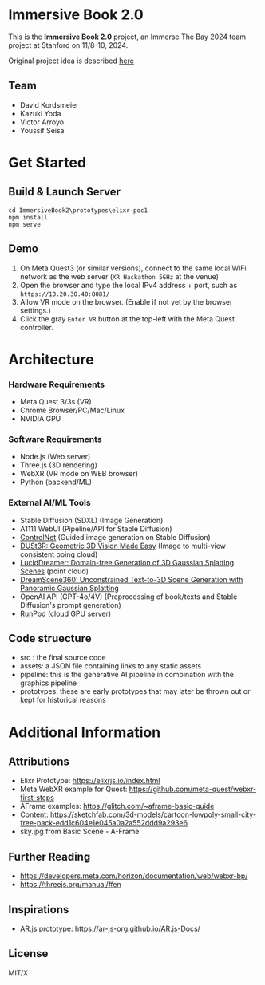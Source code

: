 # Immersive Book 2.0

This is the **Immersive Book 2.0** project, an Immerse The Bay 2024 team project at Stanford on 11/8-10, 2024.

Original project idea is described [here](https://qiita.com/truedata_iotone/items/e73aa5dc98a9fba46a60#book20---a-rethinking-of-books-in-xr)

## Team
- David Kordsmeier
- Kazuki Yoda
- Victor Arroyo
- Youssif Seisa

# Get Started
## Build & Launch Server
```
cd ImmersiveBook2\prototypes\elixr-poc1
npm install
npm serve
```

## Demo
1. On Meta Quest3 (or similar versions), connect to the same local WiFi network as the web server (`XR Hackathon 5GHz` at the venue)
2. Open the browser and type the local IPv4 address + port, such as `https://10.20.30.40:8081/`
3. Allow VR mode on the browser. (Enable if not yet by the browser settings.)
4. Click the gray `Enter VR` button at the top-left with the Meta Quest controller.

# Architecture
### Hardware Requirements
- Meta Quest 3/3s (VR)
- Chrome Browser/PC/Mac/Linux
- NVIDIA GPU

### Software Requirements
- Node.js (Web server)
- Three.js (3D rendering)
- WebXR (VR mode on WEB browser)
- Python (backend/ML)

### External AI/ML Tools
- Stable Diffusion (SDXL) (Image Generation)
- A1111 WebUI (Pipeline/API for Stable Diffusion)
- [ControlNet](https://github.com/lllyasviel/ControlNet) (Guided image generation on Stable Diffusion)
- [DUSt3R: Geometric 3D Vision Made Easy](https://github.com/naver/dust3r) (Image to multi-view consistent poing cloud)
- [LucidDreamer: Domain-free Generation of 3D Gaussian Splatting Scenes](https://github.com/luciddreamer-cvlab/LucidDreamer) (point cloud)
- [DreamScene360: Unconstrained Text-to-3D Scene Generation with Panoramic Gaussian Splatting](https://github.com/ShijieZhou-UCLA/DreamScene360)
- OpenAI API (GPT-4o/4V) (Preprocessing of book/texts and Stable Diffusion's prompt generation)
- [RunPod](https://www.runpod.io/) (cloud GPU server)

## Code struecture
- src : the final source code
- assets: a JSON file containing links to any static assets
- pipeline: this is the generative AI pipeline in combination with the graphics pipeline
- prototypes: these are early prototypes that may later be thrown out or kept for historical reasons


# Additional Information
## Attributions

- Elixr Prototype: https://elixrjs.io/index.html
- Meta WebXR example for Quest: https://github.com/meta-quest/webxr-first-steps
- AFrame examples: https://glitch.com/~aframe-basic-guide
- Content: https://sketchfab.com/3d-models/cartoon-lowpoly-small-city-free-pack-edd1c604e1e045a0a2a552ddd9a293e6
- sky.jpg from Basic Scene - A-Frame

## Further Reading

- https://developers.meta.com/horizon/documentation/web/webxr-bp/
- https://threejs.org/manual/#en

## Inspirations

- AR.js prototype: https://ar-js-org.github.io/AR.js-Docs/

## License

MIT/X
